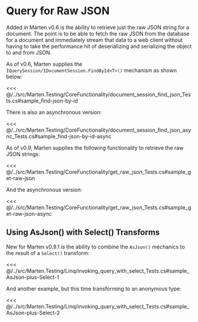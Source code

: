 # Query for Raw JSON

Added in Marten v0.6 is the ability to retrieve just the raw JSON string for a document. The point is to be able to fetch the raw JSON from the database for a document and immediately stream that data to a web client without having to take the performance hit of deserializing and serializing the object to and from JSON.

As of v0.6, Marten supplies the `IQuerySession/IDocumentSession.FindById<T>()` mechanism as shown below:

<<< @/../src/Marten.Testing/CoreFunctionality/document_session_find_json_Tests.cs#sample_find-json-by-id

There is also an asynchronous version:

<<< @/../src/Marten.Testing/CoreFunctionality/document_session_find_json_async_Tests.cs#sample_find-json-by-id-async

As of v0.9, Marten supplies the following functionality to retrieve the raw JSON strings:

<<< @/../src/Marten.Testing/CoreFunctionality/get_raw_json_Tests.cs#sample_get-raw-json

And the asynchronous version:

<<< @/../src/Marten.Testing/CoreFunctionality/get_raw_json_Tests.cs#sample_get-raw-json-async

## Using AsJson() with Select() Transforms

New for Marten v0.9.1 is the ability to combine the `AsJson()` mechanics to the result of a `Select()` transform:

<<< @/../src/Marten.Testing/Linq/invoking_query_with_select_Tests.cs#sample_AsJson-plus-Select-1

And another example, but this time transforming to an anonymous type:

<<< @/../src/Marten.Testing/Linq/invoking_query_with_select_Tests.cs#sample_AsJson-plus-Select-2
